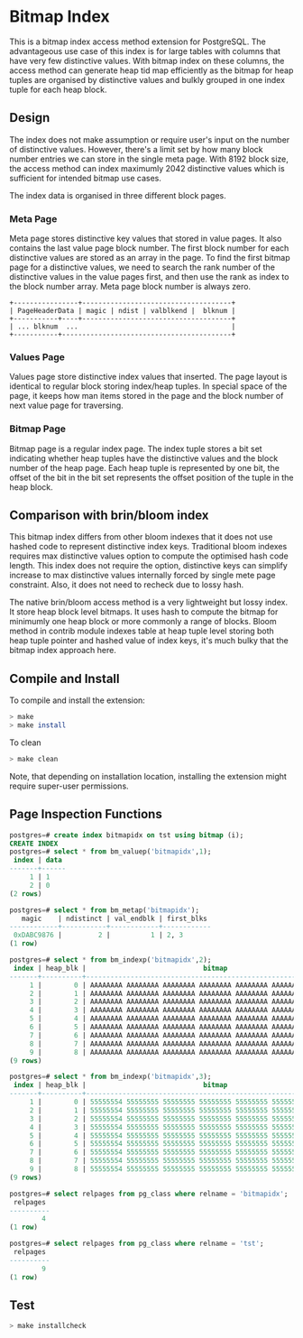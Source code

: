 # Bitmap Index

This is a bitmap index access method extension for PostgreSQL. The advantageous use case of this index is for large tables with columns that have very few distinctive values. With bitmap index on these columns, the access method can generate heap tid map efficiently as the bitmap for heap tuples are organised by distinctive values and bulkly grouped in one index tuple for each heap block.

## Design

The index does not make assumption or require user's input on the number of distinctive values. However, there's a limit set by how many block number entries we can store in the single meta page. With 8192 block size, the access method can index maximumly 2042 distinctive values which is sufficient for intended bitmap use cases.

The index data is organised in three different block pages. 

### Meta Page

Meta page stores distinctive key values that stored in value pages. It also contains the last value page block number. The first block number for each distinctive values are stored as an array in the page. To find the first bitmap page for a distinctive values, we need to search the rank number of the distinctive values in the value pages first, and then use the rank as index to the block number array. Meta page block number is always zero.

```
+----------------+-------------------------------------+
| PageHeaderData | magic | ndist | valblkend |  blknum |
+-----------+----+-------------------------------------+
| ... blknum  ...								       |
+-----------+------------------------------------------+
```

### Values Page

Values page store distinctive index values that inserted. The page layout is identical to regular block storing index/heap tuples. In special space of the page, it keeps how man items stored in the page and the block number of next value page for traversing.

### Bitmap Page

Bitmap page is a regular index page. The index tuple stores a bit set indicating whether heap tuples have the distinctive values and the block number of the heap page. Each heap tuple is represented by one bit, the offset of the bit in the bit set represents the offset position of the tuple in the heap block.

## Comparison with brin/bloom index

This bitmap index differs from other bloom indexes that it does not use hashed code to represent distinctive index keys. Traditional bloom indexes requires max distinctive values option to compute the optimised hash code length. This index does not require the option, distinctive keys can simplify increase to max distinctive values internally forced by single mete page constraint. Also, it does not need to recheck due to lossy hash.

The native brin/bloom access method is a very lightweight but lossy index. It store heap block level bitmaps. It uses hash to compute the bitmap for minimumly one heap block or more commonly a range of blocks. Bloom method in contrib module indexes table at heap tuple level storing both heap tuple pointer and hashed value of index keys, it's much bulky that the bitmap index approach here. 

## Compile and Install

To compile and install the extension:

```bash
> make
> make install
```

To clean

```bash
> make clean
```

Note, that depending on installation location, installing the
extension might require super-user permissions.

## Page Inspection Functions

```sql
postgres=# create index bitmapidx on tst using bitmap (i);
CREATE INDEX
postgres=# select * from bm_valuep('bitmapidx',1);
 index | data 
-------+------
     1 | 1
     2 | 0
(2 rows)

postgres=# select * from bm_metap('bitmapidx');
   magic    | ndistinct | val_endblk | first_blks 
------------+-----------+------------+------------
 0xDABC9876 |         2 |          1 | 2, 3
(1 row)

postgres=# select * from bm_indexp('bitmapidx',2);
 index | heap_blk |                             bitmap                              
-------+----------+-----------------------------------------------------------------
     1 |        0 | AAAAAAAA AAAAAAAA AAAAAAAA AAAAAAAA AAAAAAAA AAAAAAAA AAAAAAAA 
     2 |        1 | AAAAAAAA AAAAAAAA AAAAAAAA AAAAAAAA AAAAAAAA AAAAAAAA AAAAAAAA 
     3 |        2 | AAAAAAAA AAAAAAAA AAAAAAAA AAAAAAAA AAAAAAAA AAAAAAAA AAAAAAAA 
     4 |        3 | AAAAAAAA AAAAAAAA AAAAAAAA AAAAAAAA AAAAAAAA AAAAAAAA AAAAAAAA 
     5 |        4 | AAAAAAAA AAAAAAAA AAAAAAAA AAAAAAAA AAAAAAAA AAAAAAAA AAAAAAAA 
     6 |        5 | AAAAAAAA AAAAAAAA AAAAAAAA AAAAAAAA AAAAAAAA AAAAAAAA AAAAAAAA 
     7 |        6 | AAAAAAAA AAAAAAAA AAAAAAAA AAAAAAAA AAAAAAAA AAAAAAAA AAAAAAAA 
     8 |        7 | AAAAAAAA AAAAAAAA AAAAAAAA AAAAAAAA AAAAAAAA AAAAAAAA AAAAAAAA 
     9 |        8 | AAAAAAAA AAAAAAAA AAAAAAAA AAAAAAAA AAAAAAAA AAAAAAAA 0 
(9 rows)

postgres=# select * from bm_indexp('bitmapidx',3);
 index | heap_blk |                             bitmap                              
-------+----------+-----------------------------------------------------------------
     1 |        0 | 55555554 55555555 55555555 55555555 55555555 55555555 55555555 
     2 |        1 | 55555554 55555555 55555555 55555555 55555555 55555555 55555555 
     3 |        2 | 55555554 55555555 55555555 55555555 55555555 55555555 55555555 
     4 |        3 | 55555554 55555555 55555555 55555555 55555555 55555555 55555555 
     5 |        4 | 55555554 55555555 55555555 55555555 55555555 55555555 55555555 
     6 |        5 | 55555554 55555555 55555555 55555555 55555555 55555555 55555555 
     7 |        6 | 55555554 55555555 55555555 55555555 55555555 55555555 55555555 
     8 |        7 | 55555554 55555555 55555555 55555555 55555555 55555555 55555555 
     9 |        8 | 55555554 55555555 55555555 55555555 55555555 55555555 1 
(9 rows)

postgres=# select relpages from pg_class where relname = 'bitmapidx';
 relpages 
----------
        4
(1 row)

postgres=# select relpages from pg_class where relname = 'tst';
 relpages 
----------
        9
(1 row)

```
## Test

```bash
> make installcheck
```
